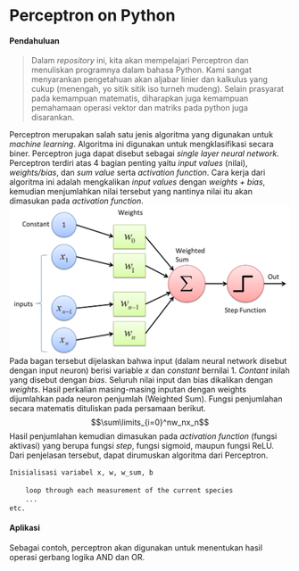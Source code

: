 # Perceptron on Python

#### Pendahuluan
>Dalam *repository* ini, kita akan mempelajari Perceptron dan  menuliskan programnya dalam bahasa Python. Kami sangat menyarankan pengetahuan akan aljabar linier dan kalkulus yang cukup (menengah, yo sitik sitik iso turneh mudeng). Selain prasyarat pada kemampuan matematis, diharapkan juga kemampuan pemahamaan operasi vektor dan matriks pada python juga disarankan.

Perceptron merupakan salah satu jenis algoritma yang digunakan untuk *machine learning*. Algoritma ini digunakan untuk mengklasifikasi secara biner. Perceptron juga dapat disebut sebagai *single layer neural network*. 
Perceptron terdiri atas 4 bagian penting yaitu *input values* (nilai), *weights/bias*, dan *sum value* serta *activation function*. Cara kerja dari algoritma ini adalah mengkalikan *input values* dengan *weights + bias*, kemudian menjumlahkan nilai tersebut yang nantinya nilai itu akan dimasukan pada *activation function*. 
![Perceptron](perceptron.jpg)
Pada bagan tersebut dijelaskan bahwa input (dalam neural network disebut dengan input neuron) berisi variable $x$ dan *constant* bernilai 1. *Contant* inilah yang disebut dengan *bias*. Seluruh nilai input dan bias dikalikan dengan *weights*. Hasil perkalian masing-masing inputan dengan weights dijumlahkan pada neuron penjumlah (Weighted Sum). Fungsi penjumlahan secara matematis dituliskan pada persamaan berikut.
$$\sum\limits_{i=0}^nw_nx_n$$
Hasil penjumlahan kemudian dimasukan pada *activation function* (fungsi aktivasi) yang berupa fungsi *step*, fungsi sigmoid, maupun fungsi ReLU.
Dari penjelasan tersebut, dapat dirumuskan algoritma dari Perceptron.
```{r, eval=FALSE}
Inisialisasi variabel x, w, w_sum, b

    loop through each measurement of the current species
    ...
etc.
```

#### Aplikasi
Sebagai contoh, perceptron akan digunakan untuk menentukan hasil operasi gerbang logika AND dan OR. 


